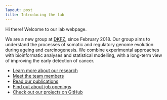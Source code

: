 ```yaml
---
layout: post
title: Introducing the lab
---
```


<p class="message">
  Hi there! Welcome to our lab webpage.
</p>

We are a new group at [DKFZ](https://www.dkfz.de/en/somatische-evolution-frueherkennung/index.php), since February 2018. Our group aims to understand the processes of somatic and regulatory genome evolution during ageing and carcinogenesis. We combine experimental approaches with bioinformatic analyses and statistical modelling, with a long-term view of improving the early detection of cancer.

* [Learn more about our research](https://goncalves-lab.github.io/about/)
* [Meet the team members](https://goncalves-lab.github.io/people/)
* [Read our publications](https://goncalves-lab.github.io/publications/)
* [Find out about job openings](https://goncalves-lab.github.io/jobs/)
* [Check out our projects on GitHub](https://github.com/goncalves-lab)
